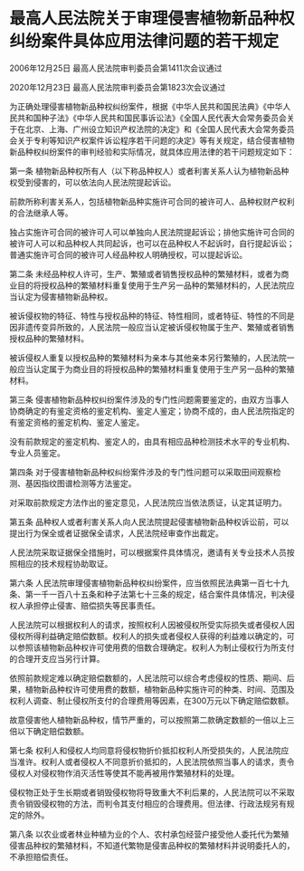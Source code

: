# 最高人民法院关于审理侵害植物新品种权纠纷案件具体应用法律问题的若干规定

2006年12月25日 最高人民法院审判委员会第1411次会议通过

2020年12月23日 最高人民法院审判委员会第1823次会议通过

<!-- INFO END -->

为正确处理侵害植物新品种权纠纷案件，根据《中华人民共和国民法典》《中华人民共和国种子法》《中华人民共和国民事诉讼法》《全国人民代表大会常务委员会关于在北京、上海、广州设立知识产权法院的决定》和《全国人民代表大会常务委员会关于专利等知识产权案件诉讼程序若干问题的决定》等有关规定，结合侵害植物新品种权纠纷案件的审判经验和实际情况，就具体应用法律的若干问题规定如下：

第一条 植物新品种权所有人（以下称品种权人）或者利害关系人认为植物新品种权受到侵害的，可以依法向人民法院提起诉讼。

前款所称利害关系人，包括植物新品种实施许可合同的被许可人、品种权财产权利的合法继承人等。

独占实施许可合同的被许可人可以单独向人民法院提起诉讼；排他实施许可合同的被许可人可以和品种权人共同起诉，也可以在品种权人不起诉时，自行提起诉讼；普通实施许可合同的被许可人经品种权人明确授权，可以提起诉讼。

第二条 未经品种权人许可，生产、繁殖或者销售授权品种的繁殖材料，或者为商业目的将授权品种的繁殖材料重复使用于生产另一品种的繁殖材料的，人民法院应当认定为侵害植物新品种权。

被诉侵权物的特征、特性与授权品种的特征、特性相同，或者特征、特性的不同是因非遗传变异所致的，人民法院一般应当认定被诉侵权物属于生产、繁殖或者销售授权品种的繁殖材料。

被诉侵权人重复以授权品种的繁殖材料为亲本与其他亲本另行繁殖的，人民法院一般应当认定属于为商业目的将授权品种的繁殖材料重复使用于生产另一品种的繁殖材料。

第三条 侵害植物新品种权纠纷案件涉及的专门性问题需要鉴定的，由双方当事人协商确定的有鉴定资格的鉴定机构、鉴定人鉴定；协商不成的，由人民法院指定的有鉴定资格的鉴定机构、鉴定人鉴定。

没有前款规定的鉴定机构、鉴定人的，由具有相应品种检测技术水平的专业机构、专业人员鉴定。

第四条 对于侵害植物新品种权纠纷案件涉及的专门性问题可以采取田间观察检测、基因指纹图谱检测等方法鉴定。

对采取前款规定方法作出的鉴定意见，人民法院应当依法质证，认定其证明力。

第五条 品种权人或者利害关系人向人民法院提起侵害植物新品种权诉讼前，可以提出行为保全或者证据保全请求，人民法院经审查作出裁定。

人民法院采取证据保全措施时，可以根据案件具体情况，邀请有关专业技术人员按照相应的技术规程协助取证。

第六条 人民法院审理侵害植物新品种权纠纷案件，应当依照民法典第一百七十九条、第一千一百八十五条和种子法第七十三条的规定，结合案件具体情况，判决侵权人承担停止侵害、赔偿损失等民事责任。

人民法院可以根据权利人的请求，按照权利人因被侵权所受实际损失或者侵权人因侵权所得利益确定赔偿数额。权利人的损失或者侵权人获得的利益难以确定的，可以参照该植物新品种权许可使用费的倍数合理确定。权利人为制止侵权行为所支付的合理开支应当另行计算。

依照前款规定难以确定赔偿数额的，人民法院可以综合考虑侵权的性质、期间、后果，植物新品种权许可使用费的数额，植物新品种实施许可的种类、时间、范围及权利人调查、制止侵权所支付的合理费用等因素，在300万元以下确定赔偿数额。

故意侵害他人植物新品种权，情节严重的，可以按照第二款确定数额的一倍以上三倍以下确定赔偿数额。

第七条 权利人和侵权人均同意将侵权物折价抵扣权利人所受损失的，人民法院应当准许。权利人或者侵权人不同意折价抵扣的，人民法院依照当事人的请求，责令侵权人对侵权物作消灭活性等使其不能再被用作繁殖材料的处理。

侵权物正处于生长期或者销毁侵权物将导致重大不利后果的，人民法院可以不采取责令销毁侵权物的方法，而判令其支付相应的合理费用。但法律、行政法规另有规定的除外。

第八条 以农业或者林业种植为业的个人、农村承包经营户接受他人委托代为繁殖侵害品种权的繁殖材料，不知道代繁物是侵害品种权的繁殖材料并说明委托人的，不承担赔偿责任。